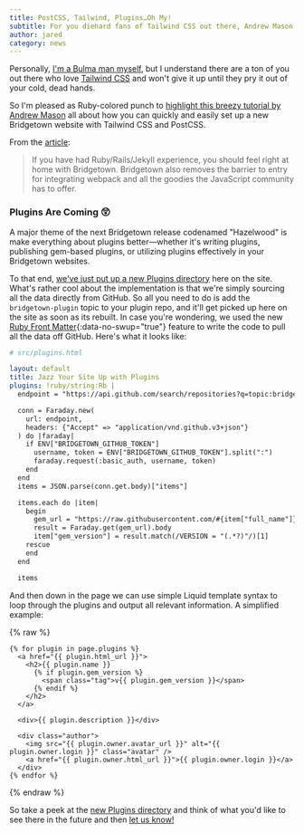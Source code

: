 ```yaml
---
title: PostCSS, Tailwind, Plugins…Oh My!
subtitle: For you diehard fans of Tailwind CSS out there, Andrew Mason has got you covered. Also, we now have a GitHub-sourced Plugins directory!
author: jared
category: news
---
```


Personally, [I'm a Bulma man myself](https://bulma.io), but I understand there are a ton of you out there who love [Tailwind CSS](https://tailwindcss.com) and won't give it up until they pry it out of your cold, dead hands.

So I'm pleased as Ruby-colored punch to [highlight this breezy tutorial by Andrew Mason][andrewm-blog] all about how you can quickly and easily set up a new Bridgetown website with Tailwind CSS and PostCSS.

From the [article][andrewm-blog]:
									 
> If you have had Ruby/Rails/Jekyll experience, you should feel right at home with Bridgetown. Bridgetown also removes the barrier to entry for integrating webpack and all the goodies the JavaScript community has to offer.

[andrewm-blog]: https://andrewm.codes/blog/build-and-deploy-a-static-site-with-ruby-bridgetown-tailwindcss-and-netlify/

### Plugins Are Coming 😲

A major theme of the next Bridgetown release codenamed "Hazelwood" is make everything about plugins better—whether it's writing plugins, publishing gem-based plugins, or utilizing plugins effectively in your Bridgetown websites.

To that end, [we've just put up a new Plugins directory](/plugins/) here on the site. What's rather cool about the implementation is that we're simply sourcing all the data directly from GitHub. So all you need to do is add the `bridgetown-plugin` topic to your plugin repo, and it'll get picked up here on the site as soon as its rebuilt. In case you're wondering, we used the new [Ruby Front Matter](/docs/front-matter/#ruby-front-matter){:data-no-swup="true"} feature to write the code to pull all the data off GitHub. Here's what it looks like:

```yaml
# src/plugins.html

layout: default
title: Jazz Your Site Up with Plugins
plugins: !ruby/string:Rb |
  endpoint = "https://api.github.com/search/repositories?q=topic:bridgetown-plugin"

  conn = Faraday.new(
    url: endpoint,
    headers: {"Accept" => "application/vnd.github.v3+json"}
  ) do |faraday|
    if ENV["BRIDGETOWN_GITHUB_TOKEN"]
      username, token = ENV["BRIDGETOWN_GITHUB_TOKEN"].split(":")
      faraday.request(:basic_auth, username, token)
    end
  end
  items = JSON.parse(conn.get.body)["items"]

  items.each do |item|
    begin
      gem_url = "https://raw.githubusercontent.com/#{item["full_name"]}/master/lib/#{item["name"]}/version.rb"
      result = Faraday.get(gem_url).body
      item["gem_version"] = result.match(/VERSION = "(.*?)"/)[1]
    rescue
    end
  end

  items
```

And then down in the page we can use simple Liquid template syntax to loop through the plugins and output all relevant information. A simplified example:

{% raw %}
```liquid
{% for plugin in page.plugins %}
  <a href="{{ plugin.html_url }}">
    <h2>{{ plugin.name }}
      {% if plugin.gem_version %}
        <span class="tag">v{{ plugin.gem_version }}</span>
      {% endif %}
    </h2>
  </a>

  <div>{{ plugin.description }}</div>

  <div class="author">
    <img src="{{ plugin.owner.avatar_url }}" alt="{{ plugin.owner.login }}" class="avatar" />
    <a href="{{ plugin.owner.html_url }}">{{ plugin.owner.login }}</a>
  </div>
{% endfor %}
```
{% endraw %}

So take a peek at the [new Plugins directory](/plugins/) and think of what you'd like to see there in the future and then [let us know!](https://github.com/bridgetownrb/bridgetown/issues/new?assignees=&labels=feature&template=feature_request.md&title=feat%3A+)
